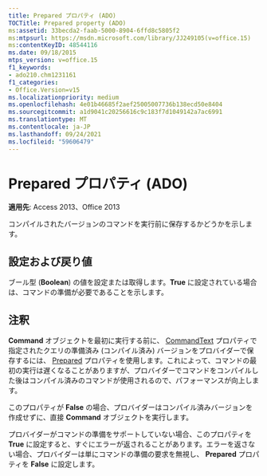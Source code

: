 ```yaml
---
title: Prepared プロパティ (ADO)
TOCTitle: Prepared property (ADO)
ms:assetid: 33becda2-faab-5000-8904-6ffd8c5805f2
ms:mtpsurl: https://msdn.microsoft.com/library/JJ249105(v=office.15)
ms:contentKeyID: 48544116
ms.date: 09/18/2015
mtps_version: v=office.15
f1_keywords:
- ado210.chm1231161
f1_categories:
- Office.Version=v15
ms.localizationpriority: medium
ms.openlocfilehash: 4e01b46685f2aef25005007736b138ecd50e8404
ms.sourcegitcommit: a1d9041c20256616c9c183f7d1049142a7ac6991
ms.translationtype: MT
ms.contentlocale: ja-JP
ms.lasthandoff: 09/24/2021
ms.locfileid: "59606479"
---
```

# <a name="prepared-property-ado"></a>Prepared プロパティ (ADO)


**適用先**: Access 2013、Office 2013

コンパイルされたバージョンのコマンドを実行前に保存するかどうかを示します。

## <a name="settings-and-return-values"></a>設定および戻り値

ブール型 (**Boolean**) の値を設定または取得します。**True** に設定されている場合は、コマンドの準備が必要であることを示します。

## <a name="remarks"></a>注釈

**Command** オブジェクトを最初に実行する前に、 [CommandText](commandtext-property-ado.md) プロパティで指定されたクエリの準備済み (コンパイル済み) バージョンをプロバイダーで保存するには、 [Prepared](command-object-ado.md) プロパティを使用します。これによって、コマンドの最初の実行は遅くなることがありますが、プロバイダーでコマンドをコンパイルした後はコンパイル済みのコマンドが使用されるので、パフォーマンスが向上します。

このプロパティが **False** の場合、プロバイダーはコンパイル済みバージョンを作成せずに、直接 **Command** オブジェクトを実行します。

プロバイダーがコマンドの準備をサポートしていない場合、このプロパティを **True** に設定すると、すぐにエラーが返されることがあります。エラーを返さない場合、プロバイダーは単にコマンドの準備の要求を無視し、 **Prepared** プロパティを **False** に設定します。

